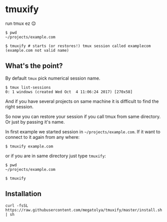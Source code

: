 # tmuxify
run tmux ez 😌

```shell
$ pwd
~/projects/example.com

$ tmuxify # starts (or restores!) tmux session called examplecom (example.com not valid name)
```

## What's the point?
By default `tmux` pick numerical session name. 
```shell
$ tmux list-sessions
0: 1 windows (created Wed Oct  4 11:06:24 2017) [270x58]
```
And if you have several projects on same machine it is difficult to find the right session.

So now you can restore your session if you call tmux from same directory. Or just by passing it's name.

In first example we started session in `~/projects/example.com`. If it want to connect to it again from any where:
```shell
$ tmuxify example.com
```
or if you are in same directory just type `tmuxify`:
```shell
$ pwd
~/projects/example.com

$ tmuxify
```

## Installation
```shell
curl -fsSL https://raw.githubusercontent.com/megatolya/tmuxify/master/install.sh | sh
```
